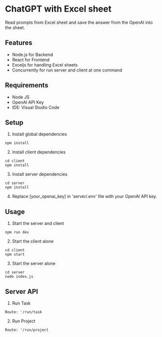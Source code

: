 # ChatGPT with Excel sheet
Read prompts from Excel sheet and save the answer from the OpenAI into the sheet.

## Features 
* Node.js for Backend
* React for Frontend
* Exceljs for handling Excel sheets
* Concurrently for run server and client at one command

## Requirements 
* Node JS
* OpenAI API Key
* IDE: Visual Studio Code

## Setup
1. Install global dependencies
``` 
npm install 
```
2. Install client dependencies
``` 
cd client 
npm install 
```
3. Install server dependencies
```
cd server 
npm install 
``` 
4. Replace [your_openai_key] in 'server/.env' file with your OpenAI API key.

## Usage
1. Start the server and client
```
npm run dev
```
2. Start the client alone
``` 
cd client 
npm start 
```
3. Start the server alone
```
cd server
node index.js
```

## Server API
1. Run Task
```
Route: '/run/task
```
2. Run Project
```
Route: '/run/project
```


